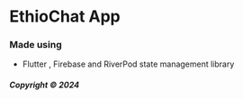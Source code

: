 # EthioChat App

### Made using

- Flutter , Firebase and RiverPod state management library

##### Copyright &copy; 2024
